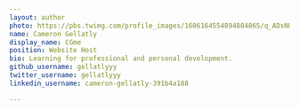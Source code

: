 ```yaml
---
layout: author
photo: https://pbs.twimg.com/profile_images/1606164554894884865/q_ADsNUX_400x400.jpg
name: Cameron Gellatly
display_name: CGme
position: Website Host
bio: Learning for professional and personal development.
github_username: gellatlyyy
twitter_username: gellatlyyy
linkedin_username: cameron-gellatly-391b4a188

---
```


